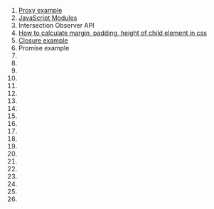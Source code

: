 1.  [Proxy example](https://github.com/mavludacodes/code/blob/09527e904f8483be913e1f69bea0e1d543e8ee38/proxy/index.js)
2.  [JavaScript Modules](https://github.com/mavludacodes/code/blob/0769981c2f6e781ec19020e4d7aaeeaece5cdd6d/modules/index.html)
3.  Intersection Observer API
4.  [How to calculate margin, padding, height of child element in css](https://github.com/mavludacodes/code/tree/654f8fe1f37eb079bb158df26f9c42654b262b22/padding)
5.  [Closure example](https://github.com/mavludacodes/code/blob/a7d614a29ed38337dbd79394d680fc0d82b6464f/closure/script.js)
6.  Promise example
7.  
8.
9.
10.
11.
13.
14.
15.
16.
17.
18.
19.
20.
21.
22.
23.
24.
25.
26.
27.
